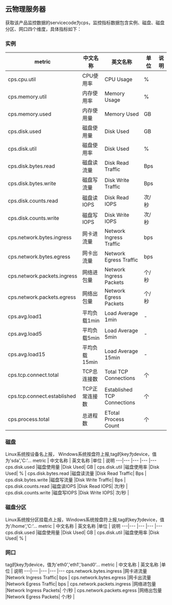 ## 云物理服务器

获取该产品监控数据的servicecode为cps，监控指标数据包含实例、磁盘、磁盘分区、网口四个维度，具体指标如下：
### 实例
metric | 中文名称  | 英文名称 |单位 | 说明
---|--- |--- |--- |---
cps.cpu.util |CPU使用率| CPU Usage | % |
cps.memory.util |内存使用率|Memory Usage| % |
cps.memory.used | 内存使用量 | Memory Used| GB | 
cps.disk.used |磁盘使用量 |Disk Used| GB | 
cps.disk.util |磁盘使用率 |Disk Used| % | 
cps.disk.bytes.read |磁盘读流量 |Disk Read Traffic| Bps | 
cps.disk.bytes.write |磁盘写流量 |Disk Write Traffic| Bps | 
cps.disk.counts.read |磁盘读IOPS |Disk Read IOPS| 次/秒 | 
cps.disk.counts.write |磁盘写IOPS |Disk Write IOPS| 次/秒 | 
cps.network.bytes.ingress |网卡进流量 |Network Ingress Traffic| bps | 
cps.network.bytes.egress |网卡出流量 |Network Egress Traffic| bps | 
cps.network.packets.ingress |网络进包量 |Network Ingress Packets| 个/秒 | 
cps.network.packets.egress |网络出包量 |Network Egress Packets| 个/秒 | 
cps.avg.load1 |平均负载1min |Load Average 1min| - | 
cps.avg.load5 |平均负载5min |Load Average 5min| - | 
cps.avg.load15 |平均负载15min |Load Average 15min| - | 
cps.tcp.connect.total |TCP总连接数 |Total TCP Connections| 个 | 
cps.tcp.connect.established |TCP正常连接数 |Established TCP Connections| 个 | 
cps.process.total |总进程数 |ETotal Process Count| 个 | 
### 磁盘 
Linux系统按设备名上报， Windows系统按盘符上报,tag的key为device，值为'sda','C:'…
metric | 中文名称  | 英文名称 |单位 | 说明
---|--- |--- |--- |---
cps.disk.used |磁盘使用量 |Disk Used| GB | 
cps.disk.util |磁盘使用率 |Disk Used| % | 
cps.disk.bytes.read |磁盘读流量 |Disk Read Traffic| Bps | 
cps.disk.bytes.write |磁盘写流量 |Disk Write Traffic| Bps | 
cps.disk.counts.read |磁盘读IOPS |Disk Read IOPS| 次/秒 | 
cps.disk.counts.write |磁盘写IOPS |Disk Write IOPS| 次/秒 | 
### 磁盘分区 
Linux系统按分区挂载点上报，Windows系统按盘符上报,tag的key为device，值为'/home','C:'…
metric | 中文名称  | 英文名称 |单位 | 说明
---|--- |--- |--- |---
cps.disk.used |磁盘使用量 |Disk Used| GB | 
cps.disk.util |磁盘使用率 |Disk Used| % | 
### 网口 
tag的key为device，值为'eth0','eth1','band0'…
metric | 中文名称  | 英文名称 |单位 | 说明
---|--- |--- |--- |---
cps.network.bytes.ingress |网卡进流量 |Network Ingress Traffic| bps | 
cps.network.bytes.egress |网卡出流量 |Network Egress Traffic| bps | 
cps.network.packets.ingress |网络进包量 |Network Ingress Packets| 个/秒 | 
cps.network.packets.egress |网络出包量 |Network Egress Packets| 个/秒 | 








